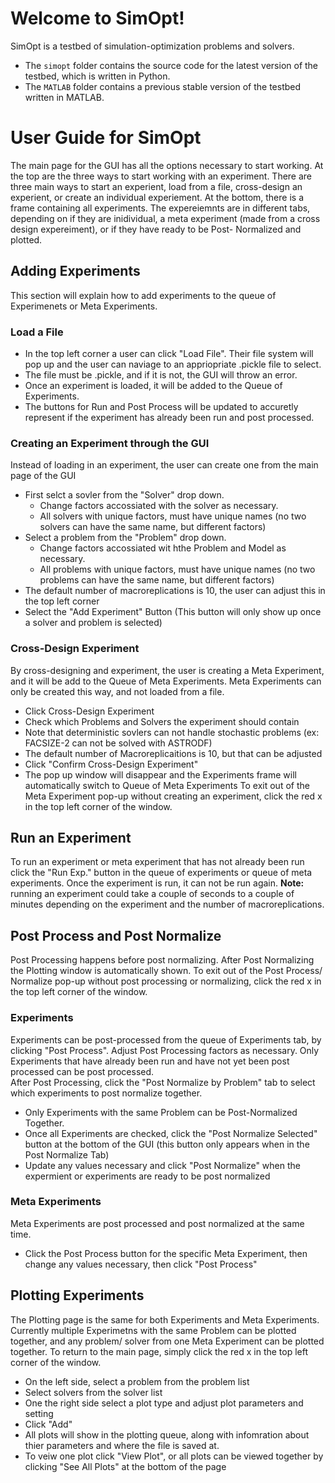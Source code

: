 # Welcome to SimOpt! 

SimOpt is a testbed of simulation-optimization problems and solvers.
* The `simopt` folder contains the source code for the latest version of the testbed, which is written in Python.
* The `MATLAB` folder contains a previous stable version of the testbed written in MATLAB.

# User Guide for SimOpt
The main page for the GUI has all the options necessary to start working. At the top are the three ways to start working with an experiment.
There are three main ways to start an experient, load from a file, cross-design an experient, or create an individual experiement. 
At the bottom, there is a frame containing all experiments. The expereiemnts are in different tabs, depending on if they are inidividual, a meta experiment (made from a cross design expereiment), or if they have ready to be Post- Normalized and plotted. 

## Adding Experiments
This section will explain how to add experiments to the queue of Experimenets or Meta Experiments.
### Load a File
* In the top left corner a user can click "Load File". Their file system will pop up and the user can naviage to an appriopriate .pickle file to select.
* The file must be .pickle, and if it is not, the GUI will throw an error.
* Once an experiment is loaded, it will be added to the Queue of Experiments. 
* The buttons for Run and Post Process will be updated to accuretly represent if the experiment has already been run and post processed.

### Creating an Experiment through the GUI
Instead of loading in an experiment, the user can create one from the main page of the GUI
* First selct a sovler from the "Solver" drop down.
  * Change factors accossiated with the solver as necessary.
  * All solvers with unique factors, must have unique names (no two solvers can have the same name, but different factors)
* Select a problem from the "Problem" drop down.
  * Change factors accossiated wit hthe Problem and Model as necessary. 
  * All problems with unique factors, must have unique names (no two problems can have the same name, but different factors)
* The default number of macroreplications is 10, the user can adjust this in the top left corner
* Select the "Add Experiment" Button (This button will only show up once a solver and problem is selected)

### Cross-Design Experiment
By cross-designing and experiment, the user is creating a Meta Experiment, and it will be add to the Queue of Meta Experiments. Meta Experiments can only be created this way, and not loaded from a file. 
* Click Cross-Design Experiment
* Check which Problems and Solvers the experiment should contain
* Note that deterministic sovlers can not handle stochastic problems (ex: FACSIZE-2 can not be solved with ASTRODF)
* The default number of Macroreplicaitions is 10, but that can be adjusted
* Click "Confirm Cross-Design Experiment" 
* The pop up window will disappear and the Experiments frame will automatically switch to Queue of Meta Experiments
To exit out of the Meta Experiment pop-up without creating an experiment, click the red x in the top left corner of the window.

## Run an Experiment
To run an experiment or meta experiment that has not already been run click the "Run Exp." button in the queue of experiments or queue of meta experiments. Once the experiment is run, it can not be run again. **Note:** running an experiment could take a couple of seconds to a couple of minutes depending on the experiment and the number of macroreplications.

## Post Process and Post Normalize
Post Processing happens before post normalizing. After Post Normalizing the Plotting window is automatically shown.
To exit out of the Post Process/ Normalize pop-up without post processing or normalizing, click the red x in the top left corner of the window.
### Experiments
Experiments can be post-processed from the queue of Experiments tab, by clicking "Post Process". Adjust Post Processing factors as necessary. Only Experiments that have already been run and have not yet been post processed can be post processed. <br> 
After Post Processing, click the "Post Normalize by Problem" tab to select which experiments to post normalize together.
* Only Experiments with the same Problem can be Post-Normalized Together.
* Once all Experiments are checked, click the "Post Normalize Selected" button at the bottom of the GUI (this button only appears when in the Post Normalize Tab)
* Update any values necessary and click "Post Normalize" when the expermient or experiments are ready to be post normalized
### Meta Experiments
Meta Experiments are post processed and post normalized at the same time.
* Click the Post Process button for the specific Meta Experiment, then change any values necessary, then click "Post Process"

## Plotting Experiments
The Plotting page is the same for both Experiments and Meta Experiments. Currently multiple Experimetns with the same Problem can be plotted together, and any problem/ solver from one Meta Experiment can be plotted together. To return to the main page, simply click the red x in the top left corner of the window.
* On the left side, select a problem from the problem list 
* Select solvers from the solver list
* One the right side select a plot type and adjust plot parameters and setting 
* Click "Add"
* All plots will show in the plotting queue, along with infomration about thier parameters and where the file is saved at. 
* To veiw one plot click "View Plot", or all plots can be viewed together by clicking "See All Plots" at the bottom of the page

